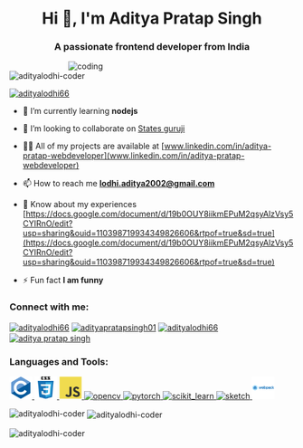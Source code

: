 <h1 align="center">Hi 👋, I'm Aditya Pratap Singh</h1>
<h3 align="center">A passionate frontend developer from India</h3>

<img align="right" alt="coding" width="400" src="https://user-images.githubusercontent.com/55389276/140866485-8fb1c876-9a8f-4d6a-98dc-08c4981eaf70.gif">


<p align="left"> <img src="https://komarev.com/ghpvc/?username=adityalodhi-coder&label=Profile%20views&color=0e75b6&style=flat" alt="adityalodhi-coder" /> </p>

<p align="left"> <a href="https://twitter.com/AdityaPrat62595" target="blank"><img src="https://img.shields.io/twitter/follow/adityalodhi66?logo=twitter&style=for-the-badge" alt="adityalodhi66" /></a> </p>

- 🌱 I’m currently learning **nodejs**

- 👯 I’m looking to collaborate on [States guruji](https://www.statsguruji.com/)

- 👨‍💻 All of my projects are available at [www.linkedin.com/in/aditya-pratap-webdeveloper](www.linkedin.com/in/aditya-pratap-webdeveloper)

- 📫 How to reach me **lodhi.aditya2002@gmail.com**

- 📄 Know about my experiences [https://docs.google.com/document/d/19b0OUY8iikmEPuM2qsyAlzVsy5CYIRnO/edit?usp=sharing&ouid=110398719934349826606&rtpof=true&sd=true](https://docs.google.com/document/d/19b0OUY8iikmEPuM2qsyAlzVsy5CYIRnO/edit?usp=sharing&ouid=110398719934349826606&rtpof=true&sd=true)

- ⚡ Fun fact **I am funny**

<h3 align="left">Connect with me:</h3>
<p align="left">
<a href="https://twitter.com/AdityaPrat62595" target="blank"><img align="center" src="https://raw.githubusercontent.com/rahuldkjain/github-profile-readme-generator/master/src/images/icons/Social/twitter.svg" alt="adityalodhi66" height="30" width="40" /></a>
<a href="https://linkedin.com/in/adityapratapsingh01" target="blank"><img align="center" src="https://raw.githubusercontent.com/rahuldkjain/github-profile-readme-generator/master/src/images/icons/Social/linked-in-alt.svg" alt="adityapratapsingh01" height="30" width="40" /></a>
<a href="https://instagram.com/adityalodhi66" target="blank"><img align="center" src="https://raw.githubusercontent.com/rahuldkjain/github-profile-readme-generator/master/src/images/icons/Social/instagram.svg" alt="adityalodhi66" height="30" width="40" /></a>
<a href="https://www.youtube.com/c/aditya pratap singh" target="blank"><img align="center" src="https://raw.githubusercontent.com/rahuldkjain/github-profile-readme-generator/master/src/images/icons/Social/youtube.svg" alt="aditya pratap singh" height="30" width="40" /></a>
</p>

<h3 align="left">Languages and Tools:</h3>
<p align="left"> <a href="https://www.cprogramming.com/" target="_blank" rel="noreferrer"> <img src="https://raw.githubusercontent.com/devicons/devicon/master/icons/c/c-original.svg" alt="c" width="40" height="40"/> </a> <a href="https://www.w3schools.com/css/" target="_blank" rel="noreferrer"> <img src="https://raw.githubusercontent.com/devicons/devicon/master/icons/css3/css3-original-wordmark.svg" alt="css3" width="40" height="40"/> </a> <a href="https://developer.mozilla.org/en-US/docs/Web/JavaScript" target="_blank" rel="noreferrer"> <img src="https://raw.githubusercontent.com/devicons/devicon/master/icons/javascript/javascript-original.svg" alt="javascript" width="40" height="40"/> </a> <a href="https://opencv.org/" target="_blank" rel="noreferrer"> <img src="https://www.vectorlogo.zone/logos/opencv/opencv-icon.svg" alt="opencv" width="40" height="40"/> </a> <a href="https://pytorch.org/" target="_blank" rel="noreferrer"> <img src="https://www.vectorlogo.zone/logos/pytorch/pytorch-icon.svg" alt="pytorch" width="40" height="40"/> </a> <a href="https://scikit-learn.org/" target="_blank" rel="noreferrer"> <img src="https://upload.wikimedia.org/wikipedia/commons/0/05/Scikit_learn_logo_small.svg" alt="scikit_learn" width="40" height="40"/> </a> <a href="https://www.sketch.com/" target="_blank" rel="noreferrer"> <img src="https://www.vectorlogo.zone/logos/sketchapp/sketchapp-icon.svg" alt="sketch" width="40" height="40"/> </a> <a href="https://webpack.js.org" target="_blank" rel="noreferrer"> <img src="https://raw.githubusercontent.com/devicons/devicon/d00d0969292a6569d45b06d3f350f463a0107b0d/icons/webpack/webpack-original-wordmark.svg" alt="webpack" width="40" height="40"/> </a> </p>

<p><img align="left" src="https://github-readme-stats.vercel.app/api/top-langs?username=adityalodhi-coder&show_icons=true&locale=en&layout=compact" alt="adityalodhi-coder" /></p>

<p>&nbsp;<img align="center" src="https://github-readme-stats.vercel.app/api?username=adityalodhi-coder&show_icons=true&locale=en" alt="adityalodhi-coder" /></p>

<p><img align="center" src="https://github-readme-streak-stats.herokuapp.com/?user=adityalodhi-coder&" alt="adityalodhi-coder" /></p>
